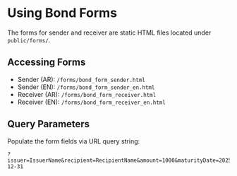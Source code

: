# Using Bond Forms

The forms for sender and receiver are static HTML files located under `public/forms/`.

## Accessing Forms

- Sender (AR): `/forms/bond_form_sender.html`
- Sender (EN): `/forms/bond_form_sender_en.html`
- Receiver (AR): `/forms/bond_form_receiver.html`
- Receiver (EN): `/forms/bond_form_receiver_en.html`

## Query Parameters

Populate the form fields via URL query string:
```
?issuer=IssuerName&recipient=RecipientName&amount=1000&maturityDate=2025-12-31
```